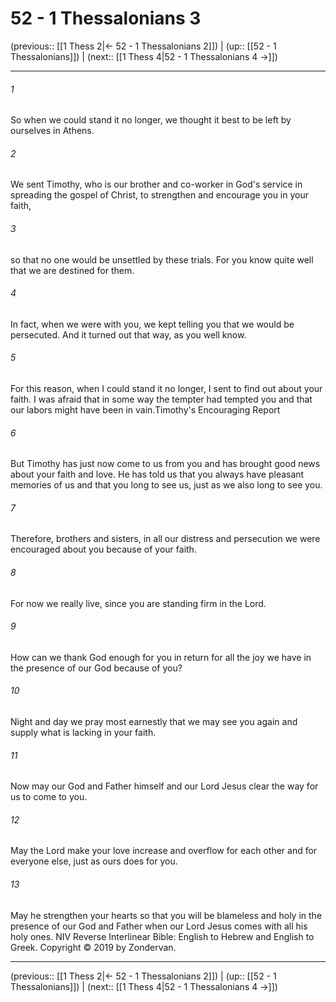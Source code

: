 # 52 - 1 Thessalonians 3

(previous:: [[1 Thess 2|← 52 - 1 Thessalonians 2]]) | (up:: [[52 - 1 Thessalonians]]) | (next:: [[1 Thess 4|52 - 1 Thessalonians 4 →]])

***


###### 1 
So when we could stand it no longer, we thought it best to be left by ourselves in Athens. 

###### 2 
We sent Timothy, who is our brother and co-worker in God's service in spreading the gospel of Christ, to strengthen and encourage you in your faith, 

###### 3 
so that no one would be unsettled by these trials. For you know quite well that we are destined for them. 

###### 4 
In fact, when we were with you, we kept telling you that we would be persecuted. And it turned out that way, as you well know. 

###### 5 
For this reason, when I could stand it no longer, I sent to find out about your faith. I was afraid that in some way the tempter had tempted you and that our labors might have been in vain.Timothy's Encouraging Report 

###### 6 
But Timothy has just now come to us from you and has brought good news about your faith and love. He has told us that you always have pleasant memories of us and that you long to see us, just as we also long to see you. 

###### 7 
Therefore, brothers and sisters, in all our distress and persecution we were encouraged about you because of your faith. 

###### 8 
For now we really live, since you are standing firm in the Lord. 

###### 9 
How can we thank God enough for you in return for all the joy we have in the presence of our God because of you? 

###### 10 
Night and day we pray most earnestly that we may see you again and supply what is lacking in your faith. 

###### 11 
Now may our God and Father himself and our Lord Jesus clear the way for us to come to you. 

###### 12 
May the Lord make your love increase and overflow for each other and for everyone else, just as ours does for you. 

###### 13 
May he strengthen your hearts so that you will be blameless and holy in the presence of our God and Father when our Lord Jesus comes with all his holy ones. NIV Reverse Interlinear Bible: English to Hebrew and English to Greek. Copyright © 2019 by Zondervan.

***

(previous:: [[1 Thess 2|← 52 - 1 Thessalonians 2]]) | (up:: [[52 - 1 Thessalonians]]) | (next:: [[1 Thess 4|52 - 1 Thessalonians 4 →]])
